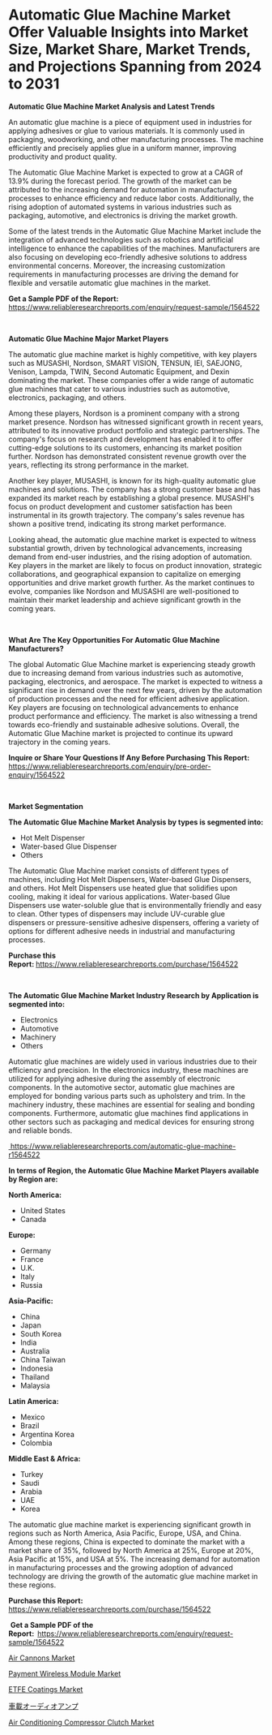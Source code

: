 <p><h1>Automatic Glue Machine Market Offer Valuable Insights into Market Size, Market Share, Market Trends, and Projections Spanning from 2024 to 2031</h1></p><p><strong>Automatic Glue Machine Market Analysis and Latest Trends</strong></p>
<p><p>An automatic glue machine is a piece of equipment used in industries for applying adhesives or glue to various materials. It is commonly used in packaging, woodworking, and other manufacturing processes. The machine efficiently and precisely applies glue in a uniform manner, improving productivity and product quality.</p><p>The Automatic Glue Machine Market is expected to grow at a CAGR of 13.9% during the forecast period. The growth of the market can be attributed to the increasing demand for automation in manufacturing processes to enhance efficiency and reduce labor costs. Additionally, the rising adoption of automated systems in various industries such as packaging, automotive, and electronics is driving the market growth.</p><p>Some of the latest trends in the Automatic Glue Machine Market include the integration of advanced technologies such as robotics and artificial intelligence to enhance the capabilities of the machines. Manufacturers are also focusing on developing eco-friendly adhesive solutions to address environmental concerns. Moreover, the increasing customization requirements in manufacturing processes are driving the demand for flexible and versatile automatic glue machines in the market.</p></p>
<p><strong>Get a Sample PDF of the Report:&nbsp;</strong> <a href="https://www.reliableresearchreports.com/enquiry/request-sample/1564522">https://www.reliableresearchreports.com/enquiry/request-sample/1564522</a></p>
<p>&nbsp;</p>
<p><strong>Automatic Glue Machine Major Market Players</strong></p>
<p><p>The automatic glue machine market is highly competitive, with key players such as MUSASHI, Nordson, SMART VISION, TENSUN, IEI, SAEJONG, Venison, Lampda, TWIN, Second Automatic Equipment, and Dexin dominating the market. These companies offer a wide range of automatic glue machines that cater to various industries such as automotive, electronics, packaging, and others.</p><p>Among these players, Nordson is a prominent company with a strong market presence. Nordson has witnessed significant growth in recent years, attributed to its innovative product portfolio and strategic partnerships. The company's focus on research and development has enabled it to offer cutting-edge solutions to its customers, enhancing its market position further. Nordson has demonstrated consistent revenue growth over the years, reflecting its strong performance in the market.</p><p>Another key player, MUSASHI, is known for its high-quality automatic glue machines and solutions. The company has a strong customer base and has expanded its market reach by establishing a global presence. MUSASHI's focus on product development and customer satisfaction has been instrumental in its growth trajectory. The company's sales revenue has shown a positive trend, indicating its strong market performance.</p><p>Looking ahead, the automatic glue machine market is expected to witness substantial growth, driven by technological advancements, increasing demand from end-user industries, and the rising adoption of automation. Key players in the market are likely to focus on product innovation, strategic collaborations, and geographical expansion to capitalize on emerging opportunities and drive market growth further. As the market continues to evolve, companies like Nordson and MUSASHI are well-positioned to maintain their market leadership and achieve significant growth in the coming years.</p></p>
<p>&nbsp;</p>
<p><strong>What Are The Key Opportunities For Automatic Glue Machine Manufacturers?</strong></p>
<p><p>The global Automatic Glue Machine market is experiencing steady growth due to increasing demand from various industries such as automotive, packaging, electronics, and aerospace. The market is expected to witness a significant rise in demand over the next few years, driven by the automation of production processes and the need for efficient adhesive application. Key players are focusing on technological advancements to enhance product performance and efficiency. The market is also witnessing a trend towards eco-friendly and sustainable adhesive solutions. Overall, the Automatic Glue Machine market is projected to continue its upward trajectory in the coming years.</p></p>
<p><strong>Inquire or Share Your Questions If Any Before Purchasing This Report:</strong> <a href="https://www.reliableresearchreports.com/enquiry/pre-order-enquiry/1564522">https://www.reliableresearchreports.com/enquiry/pre-order-enquiry/1564522</a></p>
<p>&nbsp;</p>
<p><strong>Market Segmentation</strong></p>
<p><strong>The Automatic Glue Machine Market Analysis by types is segmented into:</strong></p>
<p><ul><li>Hot Melt Dispenser</li><li>Water-based Glue Dispenser</li><li>Others</li></ul></p>
<p><p>The Automatic Glue Machine market consists of different types of machines, including Hot Melt Dispensers, Water-based Glue Dispensers, and others. Hot Melt Dispensers use heated glue that solidifies upon cooling, making it ideal for various applications. Water-based Glue Dispensers use water-soluble glue that is environmentally friendly and easy to clean. Other types of dispensers may include UV-curable glue dispensers or pressure-sensitive adhesive dispensers, offering a variety of options for different adhesive needs in industrial and manufacturing processes.</p></p>
<p><strong>Purchase this Report:&nbsp;</strong><a href="https://www.reliableresearchreports.com/purchase/1564522">https://www.reliableresearchreports.com/purchase/1564522</a></p>
<p>&nbsp;</p>
<p><strong>The Automatic Glue Machine Market Industry Research by Application is segmented into:</strong></p>
<p><ul><li>Electronics</li><li>Automotive</li><li>Machinery</li><li>Others</li></ul></p>
<p><p>Automatic glue machines are widely used in various industries due to their efficiency and precision. In the electronics industry, these machines are utilized for applying adhesive during the assembly of electronic components. In the automotive sector, automatic glue machines are employed for bonding various parts such as upholstery and trim. In the machinery industry, these machines are essential for sealing and bonding components. Furthermore, automatic glue machines find applications in other sectors such as packaging and medical devices for ensuring strong and reliable bonds.</p></p>
<p><a href="https://www.reliableresearchreports.com/automatic-glue-machine-r1564522">&nbsp;https://www.reliableresearchreports.com/automatic-glue-machine-r1564522</a></p>
<p><strong>In terms of Region, the Automatic Glue Machine Market Players available by Region are:</strong></p>
<p>
    <p> <strong> North America: </strong>
        <ul>
            <li>United States</li>
            <li>Canada</li>
        </ul>
        </p> 
    <p> <strong> Europe: </strong>
        <ul>
            <li>Germany</li>
            <li>France</li>
            <li>U.K.</li>
            <li>Italy</li>
            <li>Russia</li>
        </ul>
        </p> 
    <p> <strong> Asia-Pacific: </strong>
        <ul>
            <li>China</li>
            <li>Japan</li>
            <li>South Korea</li>
            <li>India</li>
            <li>Australia</li>
            <li>China Taiwan</li>
            <li>Indonesia</li>
            <li>Thailand</li>
            <li>Malaysia</li>
        </ul>
        </p> 
    <p> <strong> Latin America: </strong>
        <ul>
            <li>Mexico</li>
            <li>Brazil</li>
            <li>Argentina Korea</li>
            <li>Colombia</li>
        </ul>
        </p> 
    <p> <strong> Middle East & Africa: </strong>
        <ul>
            <li>Turkey</li>
            <li>Saudi</li>
            <li>Arabia</li>
            <li>UAE</li>
            <li>Korea</li>
        </ul>
    </p>
    </p>
<p><p>The automatic glue machine market is experiencing significant growth in regions such as North America, Asia Pacific, Europe, USA, and China. Among these regions, China is expected to dominate the market with a market share of 35%, followed by North America at 25%, Europe at 20%, Asia Pacific at 15%, and USA at 5%. The increasing demand for automation in manufacturing processes and the growing adoption of advanced technology are driving the growth of the automatic glue machine market in these regions.</p></p>
<p><strong>Purchase this Report: </strong><a href="https://www.reliableresearchreports.com/purchase/1564522">https://www.reliableresearchreports.com/purchase/1564522</a></p>
<p>&nbsp;<strong>Get a Sample PDF of the Report:&nbsp;&nbsp;</strong><a href="https://www.reliableresearchreports.com/enquiry/request-sample/1564522">https://www.reliableresearchreports.com/enquiry/request-sample/1564522</a></p>
<p><strong></strong></p>
<p><p><a href="https://github.com/eeaveuhhh/Market-Research-Report-List-2/blob/main/air-cannons-market.md">Air Cannons Market</a></p><p><a href="https://www.linkedin.com/pulse/payment-wireless-module-market-size-outlook-forecast-2024-4fknc?trackingId=ukGY9mgHRWke%2BXDpXMNcow%3D%3D">Payment Wireless Module Market</a></p><p><a href="https://issuu.com/reportprime-2/docs/etfe-coatings-market-size-2030.pptx">ETFE Coatings Market</a></p><p><a href="https://github.com/EstaSprer20231/Market-Research-Report-List-1/blob/main/232229427112.md">車載オーディオアンプ</a></p><p><a href="https://github.com/brentleyjimmiealvaradoz4l1rea/Market-Research-Report-List-2/blob/main/air-conditioning-compressor-clutch-market.md">Air Conditioning Compressor Clutch Market</a></p></p>